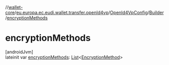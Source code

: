 //[wallet-core](../../../../index.md)/[eu.europa.ec.eudi.wallet.transfer.openId4vp](../../index.md)/[OpenId4VpConfig](../index.md)/[Builder](index.md)/[encryptionMethods](encryption-methods.md)

# encryptionMethods

[androidJvm]\
lateinit var [encryptionMethods](encryption-methods.md): [List](https://kotlinlang.org/api/latest/jvm/stdlib/kotlin.collections/-list/index.html)&lt;[EncryptionMethod](../../-encryption-method/index.md)&gt;

